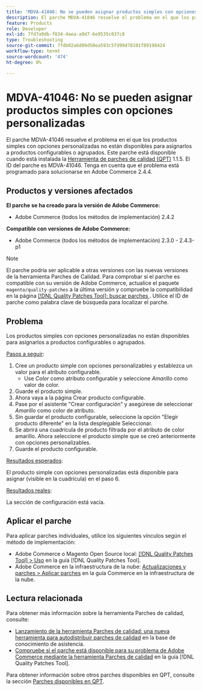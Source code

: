```yaml
---
title: 'MDVA-41046: No se pueden asignar productos simples con opciones personalizadas'
description: El parche MDVA-41046 resuelve el problema en el que los productos simples con opciones personalizadas no están disponibles para asignarlos a productos configurables o agrupados. Este parche está disponible cuando está instalada la [Quality Patches Tool (QPT)](https://experienceleague.adobe.com/es/docs/commerce-operations/tools/quality-patches-tool/quality-patches-tool-to-self-serve-quality-patches) 1.1.5. El ID del parche es MDVA-41046. Tenga en cuenta que el problema está programado para solucionarse en Adobe Commerce 2.4.4.
feature: Products
role: Developer
exl-id: 7fd7a9db-f834-4aea-a9d7-6e9535c037c8
type: Troubleshooting
source-git-commit: 7fdb02a6d89d50ea593c5fd99d78101f89198424
workflow-type: tm+mt
source-wordcount: '474'
ht-degree: 0%

---
```


# MDVA-41046: No se pueden asignar productos simples con opciones personalizadas

El parche MDVA-41046 resuelve el problema en el que los productos simples con opciones personalizadas no están disponibles para asignarlos a productos configurables o agrupados. Este parche está disponible cuando está instalada la [Herramienta de parches de calidad (QPT)](https://experienceleague.adobe.com/es/docs/commerce-operations/tools/quality-patches-tool/quality-patches-tool-to-self-serve-quality-patches) 1.1.5. El ID del parche es MDVA-41046. Tenga en cuenta que el problema está programado para solucionarse en Adobe Commerce 2.4.4.

## Productos y versiones afectados

**El parche se ha creado para la versión de Adobe Commerce:**

* Adobe Commerce (todos los métodos de implementación) 2.4.2

**Compatible con versiones de Adobe Commerce:**

* Adobe Commerce (todos los métodos de implementación) 2.3.0 - 2.4.3-p1

>[!NOTE]
>
>El parche podría ser aplicable a otras versiones con las nuevas versiones de la herramienta Parches de Calidad. Para comprobar si el parche es compatible con su versión de Adobe Commerce, actualice el paquete `magento/quality-patches` a la última versión y compruebe la compatibilidad en la página [[!DNL Quality Patches Tool]: buscar parches ](https://experienceleague.adobe.com/es/docs/commerce-operations/tools/quality-patches-tool/quality-patches-tool-to-self-serve-quality-patches). Utilice el ID de parche como palabra clave de búsqueda para localizar el parche.

## Problema

Los productos simples con opciones personalizadas no están disponibles para asignarlos a productos configurables o agrupados.

<u>Pasos a seguir</u>:

1. Cree un producto simple con opciones personalizables y establezca un valor para el atributo configurable.
   * Use *Color* como atributo configurable y seleccione *Amarillo* como valor de color.
1. Guarde el producto simple.
1. Ahora vaya a la página Crear producto configurable.
1. Pase por el asistente &quot;Crear configuración&quot; y asegúrese de seleccionar *Amarillo* como color de atributo.
1. Sin guardar el producto configurable, seleccione la opción &quot;Elegir producto diferente&quot; en la lista desplegable Seleccionar.
1. Se abrirá una cuadrícula de producto filtrada por el atributo de color amarillo. Ahora seleccione el producto simple que se creó anteriormente con opciones personalizables.
1. Guarde el producto configurable.

<u>Resultados esperados</u>:

El producto simple con opciones personalizadas está disponible para asignar (visible en la cuadrícula) en el paso 6.

<u>Resultados reales</u>:

La sección de configuración está vacía.

## Aplicar el parche

Para aplicar parches individuales, utilice los siguientes vínculos según el método de implementación:

* Adobe Commerce o Magento Open Source local: [[!DNL Quality Patches Tool] > Uso](/help/tools/quality-patches-tool/usage.md) en la guía [!DNL Quality Patches Tool].
* Adobe Commerce en la infraestructura de la nube: [Actualizaciones y parches > Aplicar parches](https://experienceleague.adobe.com/docs/commerce-cloud-service/user-guide/develop/upgrade/apply-patches.html?lang=es) en la guía Commerce en la infraestructura de la nube.

## Lectura relacionada

Para obtener más información sobre la herramienta Parches de calidad, consulte:

* [Lanzamiento de la herramienta Parches de calidad: una nueva herramienta para autodistribuir parches de calidad](https://experienceleague.adobe.com/es/docs/commerce-operations/tools/quality-patches-tool/quality-patches-tool-to-self-serve-quality-patches) en la base de conocimiento de asistencia.
* [Compruebe si el parche está disponible para su problema de Adobe Commerce mediante la herramienta Parches de calidad](/help/tools/quality-patches-tool/patches-available-in-qpt/check-patch-for-magento-issue-with-magento-quality-patches.md) en la guía [!DNL Quality Patches Tool].

Para obtener información sobre otros parches disponibles en QPT, consulte la sección [Parches disponibles en QPT](https://support.magento.com/hc/en-us/sections/360010506631-Patches-available-in-MQP-tool-).
